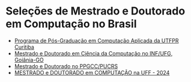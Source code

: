 # Seleções de Mestrado e Doutorado em Computação no Brasil

- [Programa de Pós-Graduação em Computação Aplicada da UTFPR Curitiba](https://bit.ly/3L0l9HT)
- [Mestrado e Doutorado em Ciência da Computação no INF/UFG, Goiânia-GO](https://bit.ly/3YRKER6)
- [Mestrado e Doutorado no PPGCC/PUCRS](https://bit.ly/3QFRLsl)
- [MESTRADO e DOUTORADO em COMPUTAÇÃO na UFF - 2024](https://bit.ly/3QGZqXu)
